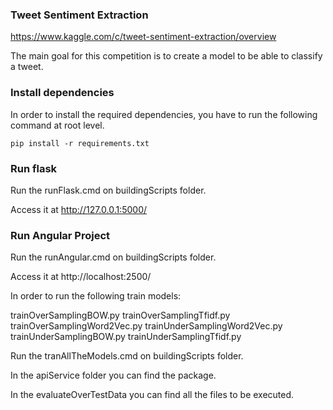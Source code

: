 ### Tweet Sentiment Extraction

https://www.kaggle.com/c/tweet-sentiment-extraction/overview

The main goal for this competition is to create a model to be able to classify a tweet.

### Install dependencies

In order to install the required dependencies, you have to run the following command at root level.

```
pip install -r requirements.txt
```

### Run flask

Run the runFlask.cmd on buildingScripts folder.

Access it at http://127.0.0.1:5000/

### Run Angular Project

Run the runAngular.cmd on buildingScripts folder.

Access it at http://localhost:2500/

In order to run the following train models:

trainOverSamplingBOW.py
trainOverSamplingTfidf.py
trainOverSamplingWord2Vec.py
trainUnderSamplingWord2Vec.py
trainUnderSamplingBOW.py
trainUnderSamplingTfidf.py

Run the tranAllTheModels.cmd on buildingScripts folder.

In the apiService folder you can find the package.

In the evaluateOverTestData you can find all the files to be executed. 

